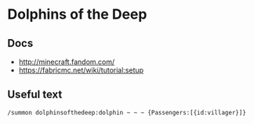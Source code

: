 # Dolphins of the Deep
## Docs
* http://minecraft.fandom.com/
* https://fabricmc.net/wiki/tutorial:setup

## Useful text
```plaintext
/summon dolphinsofthedeep:dolphin ~ ~ ~ {Passengers:[{id:villager}]}
```